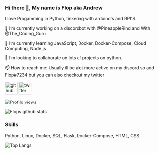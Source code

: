 ### Hi there 👋, My name is Flop aka Andrew 

I love Progamming in Python, tinkering with arduino's and RPI'S.

🔭 I’m currently working on a discordbot with @PineappleRind and With @The_Coding_Guru

🌱 I’m currently learning JavaScript, Docker, Docker-Compose, Cloud Computing, Node.js

👯 I’m looking to collaborate on lots of projects on python.

📫 How to reach me: Usually ill be alot more active on my discord so add Flop#7234 but you can also checkout my twitter


[<img src='https://cdn.jsdelivr.net/npm/simple-icons@3.0.1/icons/github.svg' alt='github' height='40'>](https://github.com/FFlop)  [<img src='https://cdn.jsdelivr.net/npm/simple-icons@3.0.1/icons/twitter.svg' alt='twitter' height='40'>](https://twitter.com/Flop)  


![Profile views](https://gpvc.arturio.dev/FFlop)



![Flops github stats](https://github-readme-stats.vercel.app/api?username=FFlop&show_icons=true&theme=merko)


### Skills

Python, Linux, Docker, SQL, Flask, Docker-Compose, HTML, CSS

![Top Langs](https://github-readme-stats.vercel.app/api/top-langs/?username=FFlop&hide=javascript,html)


